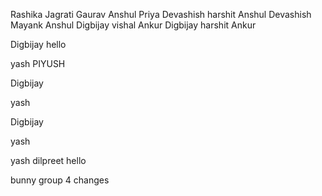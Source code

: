 Rashika
Jagrati
Gaurav
Anshul
Priya
Devashish
harshit
Anshul
Devashish
Mayank
Anshul
Digbijay
vishal
Ankur
Digbijay
harshit
Ankur



Digbijay
hello

yash
PIYUSH

Digbijay

yash


Digbijay


yash

yash
dilpreet
hello

bunny
group 4 changes